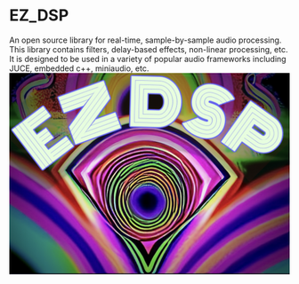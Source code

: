 # EZ_DSP
An open source library for real-time, sample-by-sample audio processing. This library contains filters, delay-based effects, non-linear processing, etc. It is designed to be used in a variety of popular audio frameworks including JUCE, embedded c++,  miniaudio, etc.
![plot](./Assets/EZ_DSP_Logo.png)
